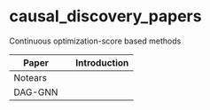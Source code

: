 # causal_discovery_papers
Continuous optimization-score based methods

|Paper||Introduction|
|--|--|--|
|Notears||
|DAG-GNN|
